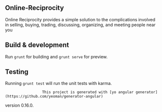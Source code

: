 ## Online-Reciprocity
Online Reciprocity provides a simple solution to the complications involved in selling, buying, trading, discussing, organizing, and meeting people near you

## Build & development

Run `grunt` for building and `grunt serve` for preview.

## Testing

Running `grunt test` will run the unit tests with karma.

                     This project is generated with [yo angular generator](https://github.com/yeoman/generator-angular)
version 0.16.0.
